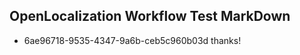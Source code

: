 ## OpenLocalization Workflow Test MarkDown
* 6ae96718-9535-4347-9a6b-ceb5c960b03d thanks!

<!--HONumber=Aug16_HO1-->


